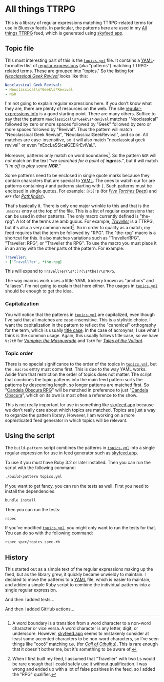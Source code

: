# All things TTRPG

This is a library of regular expressions matching TTRPG-related terms for use
in Bluesky feeds. In particular, the patterns here are used in my
[All things TTRPG] feed, which is generated using [skyfeed.app].

## Topic file

This most interesting part of this is the [`topics.yml`] file. It contains a
[YAML]-formatted list of [regular expressions] (aka "patterns") matching
TTRPG-related terms. These are grouped into "topics." So the listing for
*[Neoclassical Geek Revival]* looks like this:

  ```yaml
  Neoclassical Geek Revival:
  - Neoclassical\s*Geek\s*Revival
  - NGR
  ```

I'm not going to explain regular expressions here. If you don't know what they
are, there are plenty of resources on the web. The site
[regular-expressions.info] is a good starting point. There are many others.
Suffice to say that the pattern `Neoclassical\s*Geek\s*Revival` matches
"Neoclassical" followed by zero or more spaces followed by "Geek" followed by
zero or more spaces followed by "Revival". Thus the pattern will match
"Neoclassical Geek Revival", "NeoclassicalGeekRevival", and so on. All matches
are case-insensitive, so it will also match "neoclassical geek revival" or even
"nEocLaSSicalGEEKrEviVaL".

Moreover, patterns only match on word boundaries[^1]. So the pattern `NGR` will
*not* match on the text "*we searched for a point of i**ngr**ess.*",
but it *will* match "*I'm off to play some **NGR**.*"

Some patterns need to be enclosed in single quote marks because they contain
characters that are special to [YAML]. The ones to watch our for are patterns
containing `#` and patterns starting with `[`. Such patterns must be enclosed in
single quotes. For example: `[F5]TD` (for *[Five Torches Deep]*) and `#PF` (for
*[Pathfinder]*).

That's basically it. There is only one major wrinkle to this and that is the
`.macros` entry at the top of the file. This is a list of regular expressions
that can be used in other patterns. The only macro currently defined is
"the-rpg". A lot of the terms are ambiguous. For example, *[Traveller]* is a
TTRPG, but it's also a very common word[^2]. So in order to qualify as a match,
my feed requires that the term be followed by "RPG". The "the-rpg" macro is a
shortcut for this. It also matches variations such as "TravellerRPG",
"Traveller: RPG", or "Traveller the RPG". To use the macro you must place it in
an array with the other parts of the pattern. For example:

  ```yaml
  Traveller:
  - ['Travell?er', *the-rpg]
  ```

This will expand to `Travell?er(\s*:)?(\s*the)?\s*RPG`.

The way macros work uses a little YAML trickery known as "anchors" and
"aliases". I'm not going to explain that here either. The usages in
[`topics.yml`] should be enough to get the idea.

### Capitalization

You will notice that the patterns in [`topics.yml`] are capitalized, even though
I've said that all matches are case-insensitive. This is a stylistic choice. I
want the capitalization in the pattern to reflect the "canonical" orthography
for the term, which is usually [title case]. In the case of acronyms, I use
what I think is the common usage. Again, this usually follows title case, so we
have `V:?tM` for *[Vampire: the Masquerade]* and `TotV` for
*[Tales of the Valiant]*.

### Topic order

There is no special significance to the order of the topics in [`topics.yml`],
but the `.macros` entry must come first. This is due to the way YAML works.
Aside from that restriction the order of topics does not matter. The script that
combines the topic patterns into the main feed pattern sorts the patterns by
descending length, so longer patterns are matched first. So
"[Candela Obscura RPG]" will be matched in preference to just
"[Candela Obscura]", which on its own is most often a reference to the show.

This is not really important for use in something like [skyfeed.app] because we
don't really care about which topics are matched. Topics are just a way to
organize the pattern library. However, I am working on a more sophisticated feed
generator in which topics will be relevant.

## Using the script

The `build-pattern` script combines the patterns in [`topics.yml`] into a single
regular expression for use in feed generator such as [skyfeed.app].

To use it you must have Ruby 3.2 or later installed. Then you can run the script
with the following command:

  ```bash
  ./build-pattern topics.yml
  ```

If you want to get fancy, you can run the tests as well. First you need to
install the dependencies:

  ```bash
  bundle install
  ```

Then you can run the tests:

  ```bash
  rspec
  ```

If you've modified [`topics.yml`], you might only want to run the tests for
that. You can do so with the following command:

  ```bash
  rspec spec/topics_spec.rb
  ```

## History

This started out as a simple text of the regular expressions making up the feed,
but as the library grew, it quickly became unwieldy to maintain. I decided to
move the patterns to a [YAML] file, which is easier to maintain, and added a
simple Ruby script to combine the individual patterns into a single regular
expression.

And then I added tests...

And then I added GitHub actions...

<!-- Footnotes -->

[^1]: A word boundary is a transition from a word character to a non-word
      character or vice versa. A word character is any letter, digit, or
      underscore. However, [skyfeed.app] seems to mistakenly consider at least
      some accented characters to be non-word characters, so I've seen things
      like "cocô" matching `CoC` (for *[Call of Cthulhu]*). This is rare enough
      that it doesn't bother me, but it's something to be aware of.

[^2]: When I first built my feed, I assumed that "Traveller" with two Ls would
      be rare enough that I could safely use it without qualification. I was
      wrong and ended up with a lot of false positives in the feed, so I added
      the "RPG" qualifier.

<!-- Links -->

[All things TTRPG]:          https://bsky.app/profile/did:plc:wpldthix3tayaursdd2czdi7/feed/aaabrflewwwxc
[skyfeed.app]:               https://skyfeed.app
[regular-expressions.info]:  https://www.regular-expressions.info
[regular expressions]:       https://www.regular-expressions.info
[YAML]:                      https://en.wikipedia.org/wiki/YAML
[title case]:                https://en.wikipedia.org/wiki/Title_case
[Neoclassical Geek Revival]: https://www.neoclassicalgames.com
[Five Torches Deep]:         https://www.fivetorchesdeep.com
[Pathfinder]:                https://paizo.com/pathfinder
[Traveller]:                 https://www.mongoosepublishing.com/collections/traveller-rpgs
[Vampire: the Masquerade]:   https://www.worldofdarkness.com/vampire-the-masquerade
[Tales of the Valiant]:      https://www.talesofthevaliant.com
[Candela Obscura RPG]:       https://darringtonpress.com/candela
[Candela Obscura]:           https://critrole.com/shows/candela-obscura
[Call of Cthulhu]:           https://www.chaosium.com/call-of-cthulhu-rpg
[`topics.yml`]:              topics.yml

